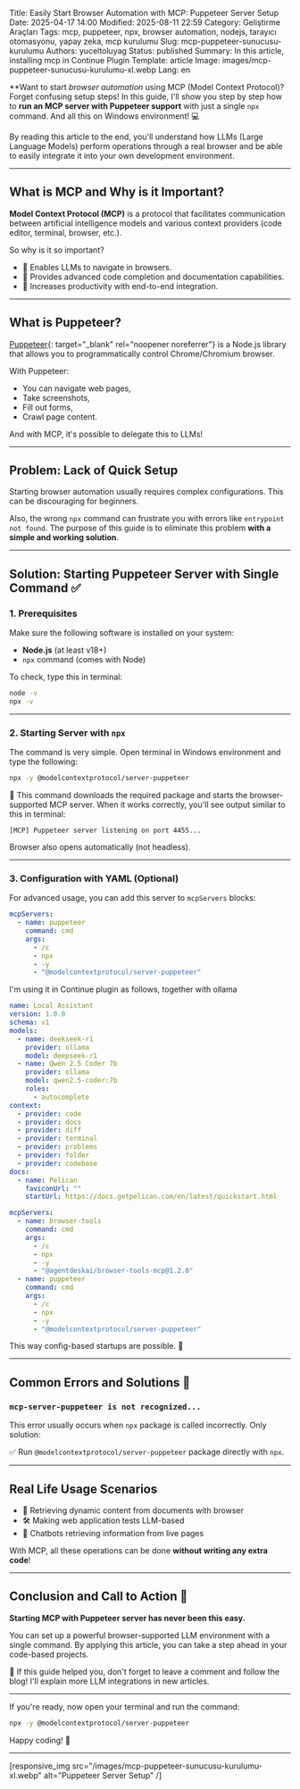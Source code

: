 Title: Easily Start Browser Automation with MCP: Puppeteer Server Setup
Date: 2025-04-17 14:00
Modified: 2025-08-11 22:59
Category: Geliştirme Araçları
Tags: mcp, puppeteer, npx, browser automation, nodejs, tarayıcı otomasyonu, yapay zeka, mcp kurulumu
Slug: mcp-puppeteer-sunucusu-kurulumu
Authors: yuceltoluyag
Status: published
Summary: In this article, installing mcp in Continue Plugin
Template: article
Image: images/mcp-puppeteer-sunucusu-kurulumu-xl.webp
Lang: en

**Want to start *browser automation* using MCP (Model Context Protocol)? Forget confusing setup steps! In this guide, I'll show you step by step how to **run an MCP server with Puppeteer support** with just a single `npx` command. And all this on Windows environment! 💻

By reading this article to the end, you'll understand how LLMs (Large Language Models) perform operations through a real browser and be able to easily integrate it into your own development environment.

---

## What is MCP and Why is it Important?

**Model Context Protocol (MCP)** is a protocol that facilitates communication between artificial intelligence models and various context providers (code editor, terminal, browser, etc.).

So why is it so important?

- 🤖 Enables LLMs to navigate in browsers.
- 🧠 Provides advanced code completion and documentation capabilities.
- 🔧 Increases productivity with end-to-end integration.

---

## What is Puppeteer?

[Puppeteer](https://pptr.dev/){: target="_blank" rel="noopener noreferrer"} is a Node.js library that allows you to programmatically control Chrome/Chromium browser.

With Puppeteer:
- You can navigate web pages,
- Take screenshots,
- Fill out forms,
- Crawl page content.

And with MCP, it's possible to delegate this to LLMs!

---

## Problem: Lack of Quick Setup

Starting browser automation usually requires complex configurations. This can be discouraging for beginners.

Also, the wrong `npx` command can frustrate you with errors like `entrypoint not found`. The purpose of this guide is to eliminate this problem **with a simple and working solution**.

---

## Solution: Starting Puppeteer Server with Single Command ✅

### 1. Prerequisites

Make sure the following software is installed on your system:

- **Node.js** (at least v18+)
- `npx` command (comes with Node)

To check, type this in terminal:
```bash
node -v
npx -v
```

---

### 2. Starting Server with `npx`

The command is very simple. Open terminal in Windows environment and type the following:

```bash
npx -y @modelcontextprotocol/server-puppeteer
```

🚀 This command downloads the required package and starts the browser-supported MCP server. When it works correctly, you'll see output similar to this in terminal:

```text
[MCP] Puppeteer server listening on port 4455...
```

Browser also opens automatically (not headless).

---

### 3. Configuration with YAML (Optional)

For advanced usage, you can add this server to `mcpServers` blocks:

```yaml
mcpServers:
  - name: puppeteer
    command: cmd
    args:
      - /c
      - npx
      - -y
      - "@modelcontextprotocol/server-puppeteer"
```
I'm using it in Continue plugin as follows, together with ollama
```yaml
name: Local Assistant
version: 1.0.0
schema: v1
models:
  - name: deekseek-r1
    provider: ollama
    model: deepseek-r1
  - name: Qwen 2.5 Coder 7b
    provider: ollama
    model: qwen2.5-coder:7b
    roles:
      - autocomplete
context:
  - provider: code
  - provider: docs
  - provider: diff
  - provider: terminal
  - provider: problems
  - provider: folder
  - provider: codebase
docs:
  - name: Pelican
    faviconUrl: ""
    startUrl: https://docs.getpelican.com/en/latest/quickstart.html

mcpServers:
  - name: browser-tools
    command: cmd
    args:
      - /c
      - npx
      - -y
      - "@agentdeskai/browser-tools-mcp@1.2.0"
  - name: puppeteer
    command: cmd
    args:
      - /c
      - npx
      - -y
      - "@modelcontextprotocol/server-puppeteer"

```
This way config-based startups are possible. 🔧

---

## Common Errors and Solutions 🧯

### `mcp-server-puppeteer is not recognized...`

This error usually occurs when `npx` package is called incorrectly. Only solution:

✅ Run `@modelcontextprotocol/server-puppeteer` package directly with `npx`.

---

## Real Life Usage Scenarios

- 📄 Retrieving dynamic content from documents with browser
- 🛠️ Making web application tests LLM-based
- 💬 Chatbots retrieving information from live pages

With MCP, all these operations can be done **without writing any extra code**!

---

## Conclusion and Call to Action 🎯

**Starting MCP with Puppeteer server has never been this easy.**

You can set up a powerful browser-supported LLM environment with a single command. By applying this article, you can take a step ahead in your code-based projects.

📣 If this guide helped you, don't forget to leave a comment and follow the blog! I'll explain more LLM integrations in new articles.

---

If you're ready, now open your terminal and run the command:  
```bash
npx -y @modelcontextprotocol/server-puppeteer
```

Happy coding! 🚀

---

[responsive_img src="/images/mcp-puppeteer-sunucusu-kurulumu-xl.webp" alt="Puppeteer Server Setup" /]